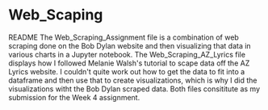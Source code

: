 # Web_Scaping
README
The Web_Scraping_Assignment file is a combination of web scraping done on the Bob Dylan website and then visualizing that data in various charts in a Jupyter notebook.
The Web_Scraping_AZ_Lyrics file displays how I followed Melanie Walsh's tutorial to scape data off the AZ Lyrics website. I couldn't quite work out how to get the data to fit into a dataframe and then use that to create visualizations, which is why I did the visualizations witht the Bob Dylan scraped data.
Both files consititute as my submission for the Week 4 assignment.

